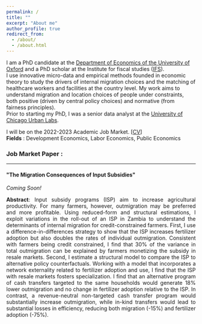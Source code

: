 ```yaml
---
permalink: /
title: ""
excerpt: "About me"
author_profile: true
redirect_from: 
  - /about/
  - /about.html
---
```





I am a PhD candidate at the [Department of Economics of the University of Oxford](https://www.economics.ox.ac.uk/) and a PhD scholar at the Institute for fiscal studies ([IFS](https://ifs.org.uk/)).  
I use innovative micro-data and empirical methods founded in economic theory to study the drivers of internal migration choices and the matching of healthcare workers and facilities at the country level. My work aims to understand migration and location choices of people under constraints, both positive (driven by central policy choices) and normative (from fairness principles).  
Prior to starting my PhD, I was a senior data analyst at the [University of Chicago Urban Labs](https://urbanlabs.uchicago.edu/).  
  
 I will be on the 2022-2023 Academic Job Market. [[CV](http://bzdiop.github.io/files/AboutMe/CV.pdf)]   
 **Fields** : Development Economics, Labor Economics, Public Economics  


### Job Market Paper : 
---

#### "The Migration Consequences of Input Subsidies" 
_Coming Soon!_

<p style='text-align: justify;'>  <b> Abstract</b>:   Input subsidy programs (ISP) aim to increase agricultural productivity. For many farmers, however, outmigration may be preferred and more profitable. Using reduced-form and structural estimations, I exploit variations in the roll-out of an ISP in Zambia to understand the determinants of internal migration for credit-constrained farmers. First, I use a difference-in-differences strategy to show that the ISP increases fertilizer adoption but also doubles the rates of individual outmigration. Consistent with farmers being credit constrained, I find that 30% of the variance in total outmigration can be explained by farmers monetizing the subsidy in resale markets. Second, I estimate a structural model to compare the ISP to alternative policy counterfactuals. Working with a model that incorporates a network externality related to fertilizer adoption and use, I find that the ISP with resale markets fosters specialization. I find that an alternative program of cash transfers targeted to the same households would generate 18% lower outmigration and no change in fertilizer adoption relative to the ISP. In contrast, a revenue-neutral non-targeted cash transfer program would substantially increase outmigration, while in-kind transfers would lead to substantial losses in efficiency, reducing both migration (-15%) and fertilizer adoption (-75%).</p>
